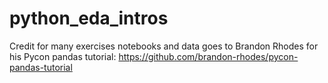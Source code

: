 # python_eda_intros

Credit for many exercises notebooks and data  goes to Brandon Rhodes for his Pycon pandas tutorial:
https://github.com/brandon-rhodes/pycon-pandas-tutorial
